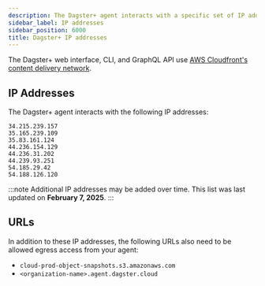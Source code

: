 ```yaml
---
description: The Dagster+ agent interacts with a specific set of IP addresses that you may need to allowlist in your infrastructure.
sidebar_label: IP addresses
sidebar_position: 6000
title: Dagster+ IP addresses
---
```


The Dagster+ web interface, CLI, and GraphQL API use [AWS Cloudfront's content delivery network](https://docs.aws.amazon.com/AmazonCloudFront/latest/DeveloperGuide/LocationsOfEdgeServers.html).

## IP Addresses

The Dagster+ agent interacts with the following IP addresses:

```
34.215.239.157
35.165.239.109
35.83.161.124
44.236.154.129
44.236.31.202
44.239.93.251
54.185.29.42
54.188.126.120
```

:::note
Additional IP addresses may be added over time. This list was last updated on **February 7, 2025**.
:::

## URLs

In addition to these IP addresses, the following URLs also need to be allowed egress access from your agent:

- `cloud-prod-object-snapshots.s3.amazonaws.com`
- `<organization-name>.agent.dagster.cloud`